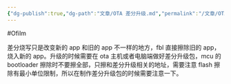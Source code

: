 ```yaml
---
{"dg-publish":true,"dg-path":"文章/OTA 差分升级.md","permalink":"/文章/OTA 差分升级/","dgEnableSearch":"true","created":"2022-07-15T15:42:26.000+08:00","updated":"2023-11-17T15:42:26.000+08:00"}
---
```


#Ofilm 

差分烧写只是改变新的 app 和旧的 app 不一样的地方，fbl 直接擦除旧的 app，烧入新的 app。升级的时候需要在 ota 主机或者电脑端做好差分升级包，mcu 的 bootloader 擦除时不要擦全部，只擦和差分升级相关的地址，需要注意 flash 擦除有最小单位限制，所以在制作差分升级包的时候需要注意一下。